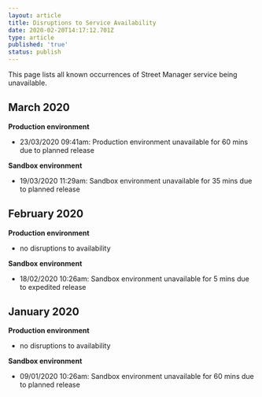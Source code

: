 ```yaml
---
layout: article
title: Disruptions to Service Availability
date: 2020-02-20T14:17:12.701Z
type: article
published: 'true'
status: publish
---
```

This page lists all known occurrences of Street Manager service being unavailable.

## March 2020

**Production environment**

* 23/03/2020 09:41am: Production environment unavailable for 60 mins due to planned release

**Sandbox environment**

* 19/03/2020 11:29am: Sandbox environment unavailable for 35 mins due to planned release

## February 2020

**Production environment**

* no disruptions to availability

**Sandbox environment**

* 18/02/2020 10:26am: Sandbox environment unavailable for 5 mins due to expedited release

## January 2020

**Production environment**

* no disruptions to availability

**Sandbox environment**

* 09/01/2020 10:26am: Sandbox environment unavailable for 60 mins due to planned release
